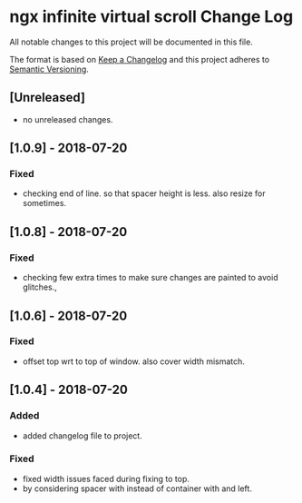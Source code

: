 # ngx infinite virtual scroll Change Log

All notable changes to this project will be documented in this file.

The format is based on [Keep a Changelog](http://keepachangelog.com/) and this project adheres to [Semantic Versioning](http://semver.org/).

## [Unreleased]
- no unreleased changes.

## [1.0.9] - 2018-07-20
### Fixed
- checking end of line. so that spacer height is less. also resize for sometimes.


## [1.0.8] - 2018-07-20
### Fixed
- checking few extra times to make sure changes are painted to avoid glitches.,

## [1.0.6] - 2018-07-20
### Fixed
- offset top wrt to top of window. also cover width mismatch.

## [1.0.4] - 2018-07-20
### Added
-  added changelog file to project.
### Fixed
- fixed width issues faced during fixing to top.
- by considering spacer with instead of container with and left.

